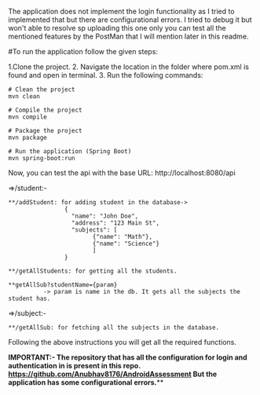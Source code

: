 The application does not implement the login functionality as I tried to implemented that but there are configurational errors. I tried to debug it but won't able to resolve sp uploading this one only you can 
test all the mentioned features by the PostMan that I will mention later in this readme.

#To run the application follow the given steps:

  1.Clone the project.
  2. Navigate the location in the folder where pom.xml is found and open in terminal.
  3. Run the following commands:
  
    # Clean the project
    mvn clean

    # Compile the project
    mvn compile

    # Package the project
    mvn package

    # Run the application (Spring Boot)
    mvn spring-boot:run


Now, you can test the api with the base URL: http://localhost:8080/api

  =>/student:-
  
    **/addStudent: for adding student in the database->
                    {
                      "name": "John Doe",
                      "address": "123 Main St",
                      "subjects": [
                            {"name": "Math"},
                            {"name": "Science"}
                            ]
                    }

    **/getAllStudents: for getting all the students.

    **getAllSub?studentName={param}
              -> param is name in the db. It gets all the subjects the student has.

  =>/subject:-
  
    **/getAllSub: for fetching all the subjects in the database.


  Following the above instructions you will get all the required functions.


******IMPORTANT:- The repository that has all the configuration for login and authentication in is present in this repo.  https://github.com/Anubhav8176/AndroidAssessment
But the application has some configurational errors.********
